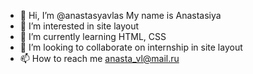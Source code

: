 - 👋 Hi, I’m @anastasyavlas My name is Anastasiya
- 👀 I’m interested in site layout
- 🌱 I’m currently learning HTML, CSS
- 💞️ I’m looking to collaborate on internship in site layout
- 📫 How to reach me anasta_vl@mail.ru

<!---
anastasyavlas/anastasyavlas is a ✨ special ✨ repository because its `README.md` (this file) appears on your GitHub profile.
You can click the Preview link to take a look at your changes.
--->
